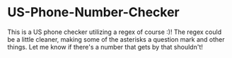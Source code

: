 # US-Phone-Number-Checker
This is a US phone checker utilizing a regex of course :)!
The regex could be a little cleaner, making some of the asterisks a question mark and other things.
Let me know if there's a number that gets by that shouldn't!
